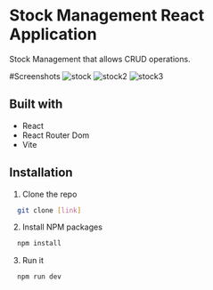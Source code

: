 
# Stock Management React Application

Stock Management that allows CRUD operations.

#Screenshots
![stock](https://github.com/matheusduartedevs/gestor-de-estoque/assets/127058626/b34c75a6-1a92-4d65-9d4d-793acb415687)
![stock2](https://github.com/matheusduartedevs/gestor-de-estoque/assets/127058626/d69f22f8-f23d-44cc-aefd-d0bb9fe12acd)
![stock3](https://github.com/matheusduartedevs/gestor-de-estoque/assets/127058626/aada1096-f900-4379-93e4-e216518bdefe)

## Built with
- React
- React Router Dom 
- Vite 

## Installation

1. Clone the repo

```bash
  git clone [link]
```

2. Install NPM packages
```bash
  npm install
```

3. Run it
```bash
  npm run dev
```
